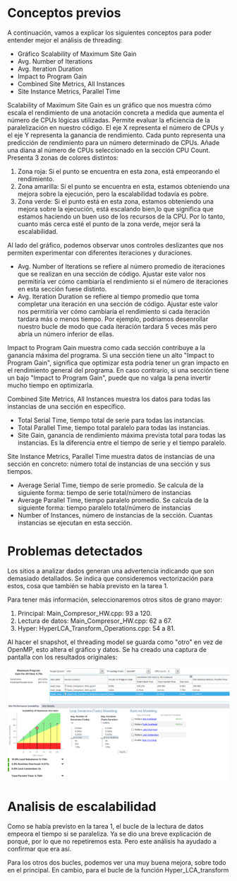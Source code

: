 # Conceptos previos

A continuación, vamos a explicar los siguientes conceptos para poder entender mejor el análisis de threading:
- Gráfico Scalability of Maximum Site Gain
- Avg. Number of Iterations
- Avg. Iteration Duration
- Impact to Program Gain
- Combined Site Metrics, All Instances
- Site Instance Metrics, Parallel Time

Scalability of Maximum Site Gain es un gráfico que nos muestra cómo escala el rendimiento de una anotación concreta a medida que aumenta el número de CPUs lógicas utilizadas. Permite evaluar la eficiencia de la paralelización en nuestro código. 
El eje X representa el número de CPUs y el eje Y representa la ganancia de rendimiento. Cada punto representa una predicción de rendimiento para un número determinado de CPUs. Añade una diana al número de CPUs seleccionado en la sección CPU Count. Presenta 3 zonas de colores distintos:
1. Zona roja: Si el punto se encuentra en esta zona, está empeorando el rendimiento. 
2. Zona amarilla: Si el punto se encuentra en esta, estamos obteniendo una mejora sobre la ejecución, pero la escalabilidad todavía es pobre.
3. Zona verde: Si el punto está en esta zona, estamos obteniendo una mejora sobre la ejecución, está escalando bien,lo que significa que estamos haciendo un buen uso de los recursos de la CPU. Por lo tanto, cuanto más cerca esté el punto de la zona verde, mejor será la escalabilidad.

Al lado del gráfico, podemos observar unos controles deslizantes que nos permiten experimentar con diferentes iteraciones y duraciones. 
- Avg. Number of Iterations se refiere al número promedio de iteraciones que se realizan en una sección de código. Ajustar este valor nos permitiría ver cómo cambiaría el rendimiento si el número de iteraciones en esta sección fuese distinto.
- Avg. Iteration Duration se refiere al tiempo promedio que toma completar una iteración en una sección de código. Ajustar este valor nos permitiría ver cómo cambiaría el rendimiento si cada iteración tardara más o menos tiempo.
Por ejemplo, podriamos desenrollar nuestro bucle de modo que cada iteración tardara 5 veces más pero abría un número inferior de ellas.

Impact to Program Gain muestra como cada sección contribuye a la ganancia máxima del programa. Si una sección tiene un alto "Impact to Program Gain", significa que optimizar esta podría tener un gran impacto en el rendimiento general del programa. En caso contrario, si una sección tiene un bajo "Impact to Program Gain", puede que no valga la pena invertir mucho tiempo en optimizarla.

Combined Site Metrics, All Instances muestra los datos para todas las instancias de una sección en específico.
- Total Serial Time, tiempo total de serie para todas las instancias. 
- Total Parallel Time, tiempo total paralelo para todas las instancias. 
- Site Gain, ganancia de rendimiento máxima prevista total para todas las instancias. Es la diferencia entre el tiempo de serie y el tiempo paralelo.

Site Instance Metrics, Parallel Time muestra datos de instancias de una sección en concreto: número total de instancias de una sección y sus tiempos.
- Average Serial Time, tiempo de serie promedio. Se calcula de la siguiente forma: tiempo de serie total/número de instancias
- Average Parallel Time, tiempo paralelo promedio. Se calcula de la siguiente forma: tiempo paralelo total/número de instancias
- Number of Instances, número de instancias de la sección. Cuantas instancias se ejecutan en esta sección.

# Problemas detectados

Los sitios a analizar dados generan una advertencia indicando que son demasiado detallados.
Se indica que consideremos vectorización para estos, cosa que también se había previsto en la tarea 1.

Para tener más información, seleccionaremos otros sitos de grano mayor:

1. Principal: Main\_Compresor\_HW.cpp: 93 a 120.
2. Lectura de datos: Main\_Compresor\_HW.cpp: 62 a 67.
3. Hyper: HyperLCA\_Transform\_Operations.cpp: 54 a 81.

Al hacer el snapshot, el threading model se guarda como "otro" en vez de OpenMP, esto altera el gráfico y datos.
Se ha creado una captura de pantalla con los resultados originales:

![captura](imgs/captura_datos_openmp.png)

# Analisis de escalabilidad

Como se había previsto en la tarea 1, el bucle de la lectura de datos empeora el tiempo si se paraleliza.
Ya se dio una breve explicación de porqué, por lo que no repetiremos esta.
Pero este análisis ha ayudado a confirmar que era así.

Para los otros dos bucles, podemos ver una muy buena mejora, sobre todo en el principal.
En cambio, para el bucle de la función Hyper\_LCA\_transform

